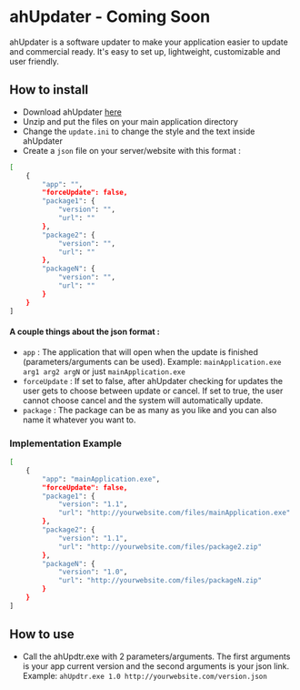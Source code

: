# ahUpdater - Coming Soon
ahUpdater is a software updater to make your application easier to update and commercial ready. It's easy to set up, lightweight, customizable and user friendly.

## How to install
- Download ahUpdater [here](https://google.com)
- Unzip and put the files on your main application directory
- Change the `update.ini` to change the style and the text inside ahUpdater
- Create a `json` file on your server/website with this format :
```bash
[
    {
        "app": "",
        "forceUpdate": false,
        "package1": {
            "version": "",
            "url": ""
        },
        "package2": {
            "version": "",
            "url": ""
        },
        "packageN": {
            "version": "",
            "url": ""
        }
    }
]
```
#### A couple things about the json format :
- `app` : The application that will open when the update is finished (parameters/arguments can be used). Example: `mainApplication.exe arg1 arg2 argN` or just `mainApplication.exe`
- `forceUpdate` : If set to false, after ahUpdater checking for updates the user gets to choose between update or cancel. If set to true, the user cannot choose cancel and the system will automatically update.
- `package` : The package can be as many as you like and you can also name it whatever you want to.

### Implementation Example
```bash
[
    {
        "app": "mainApplication.exe",
        "forceUpdate": false,
        "package1": {
            "version": "1.1",
            "url": "http://yourwebsite.com/files/mainApplication.exe"
        },
        "package2": {
            "version": "1.1",
            "url": "http://yourwebsite.com/files/package2.zip"
        },
        "packageN": {
            "version": "1.0",
            "url": "http://yourwebsite.com/files/packageN.zip"
        }
    }
]
```

## How to use
- Call the ahUpdtr.exe with 2 parameters/arguments. The first arguments is your app current version and the second arguments is your json link. Example: ``ahUpdtr.exe 1.0 http://yourwebsite.com/version.json``
